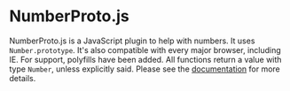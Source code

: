 # NumberProto.js
NumberProto.js is a JavaScript plugin to help with numbers. It uses `Number.prototype`. It's also compatible with every major browser, including IE. For support, polyfills have been added. All functions return a value with type `Number`, unless explicitly said.
Please see the [documentation](https://github.com/VFDan/NumberProto.js/wiki) for more details.
